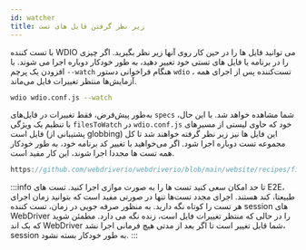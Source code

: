 ```yaml
---
id: watcher
title: زیر نظر گرفتن فایل های تست
---
```


با تست کننده WDIO می توانید فایل ها را در حین کار روی آنها زیر نظر بگیرید. اگر چیزی را در برنامه یا فایل های تستی خود تغییر دهید، به طور خودکار دوباره اجرا می شوند. با افزودن یک پرچم `--watch` هنگام فراخوانی دستور `wdio` ، تست‌کننده پس از اجرای همه آزمایش‌ها منتظر تغییرات فایل می‌ماند.

```sh
wdio wdio.conf.js --watch
```

به‌طور پیش‌فرض، فقط تغییرات در فایل‌های `specs` شما مشاهده خواهد شد. با این حال، با تنظیم یک ویژگی `filesToWatch` در `wdio.conf.js` خود که حاوی لیستی از مسیرهای فایل است (پشتیبانی از globbing) این فایل ها نیز زیر نظر گرفته خواهند شد تا کل مجموعه تست دوباره اجرا شود. اگر می‌خواهید با تغییر کد برنامه خود، به طور خودکار همه تست ها مجددا اجرا شوند، این کار مفید است.

```js reference useHTTPS
https://github.com/webdriverio/webdriverio/blob/main/website/recipes/files-to-watch.js
```

:::info
تا حد امکان سعی کنید تست ها را به صورت موازی اجرا کنید. تست های E2E، طبیعتا، کند هستند. اجرای مجدد تست‌ها تنها در صورتی مفید است که بتوانید زمان اجرای هر تست را کوتاه نگه دارید. به منظور صرفه جویی در زمان، تست کننده session های WebDriver را در حالی که منتظر تغییرات فایل است، زنده نگه می دارد. مطمئن شوید که بک اند WebDriver شما قابل تغییر است تا اگر بعد از مدتی هیچ فرمانی اجرا نشد، session به طور خودکار بسته نشود.
:::
